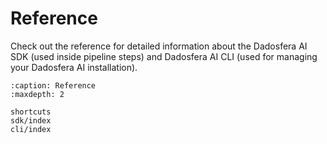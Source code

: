 # Reference

Check out the reference for detailed information about the Dadosfera AI SDK (used inside pipeline steps) and Dadosfera AI CLI (used for managing your Dadosfera AI installation).

```{toctree}
:caption: Reference
:maxdepth: 2

shortcuts
sdk/index
cli/index
```
